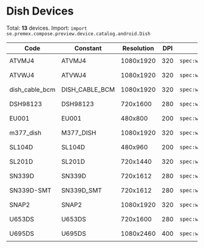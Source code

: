 # Dish Devices

Total: **13** devices. Import: `import se.premex.compose.preview.device.catalog.android.Dish`

| Code | Constant | Resolution | DPI | Compose Spec | Preview Usage |
|------|----------|------------|-----|-------------|---------------|
| ATVMJ4 | ATVMJ4 | 1080x1920 | 320 | `spec:width=1080px,height=1920px,dpi=320` | `@Preview(device = Dish.ATVMJ4)` |
| ATVWJ4 | ATVWJ4 | 1080x1920 | 320 | `spec:width=1080px,height=1920px,dpi=320` | `@Preview(device = Dish.ATVWJ4)` |
| dish_cable_bcm | DISH_CABLE_BCM | 1080x1920 | 320 | `spec:width=1080px,height=1920px,dpi=320` | `@Preview(device = Dish.DISH_CABLE_BCM)` |
| DSH98123 | DSH98123 | 720x1600 | 280 | `spec:width=720px,height=1600px,dpi=280` | `@Preview(device = Dish.DSH98123)` |
| EU001 | EU001 | 480x800 | 200 | `spec:width=480px,height=800px,dpi=200` | `@Preview(device = Dish.EU001)` |
| m377_dish | M377_DISH | 1080x1920 | 320 | `spec:width=1080px,height=1920px,dpi=320` | `@Preview(device = Dish.M377_DISH)` |
| SL104D | SL104D | 480x960 | 200 | `spec:width=480px,height=960px,dpi=200` | `@Preview(device = Dish.SL104D)` |
| SL201D | SL201D | 720x1440 | 320 | `spec:width=720px,height=1440px,dpi=320` | `@Preview(device = Dish.SL201D)` |
| SN339D | SN339D | 720x1612 | 280 | `spec:width=720px,height=1612px,dpi=280` | `@Preview(device = Dish.SN339D)` |
| SN339D-SMT | SN339D_SMT | 720x1612 | 280 | `spec:width=720px,height=1612px,dpi=280` | `@Preview(device = Dish.SN339D_SMT)` |
| SNAP2 | SNAP2 | 1080x1920 | 320 | `spec:width=1080px,height=1920px,dpi=320` | `@Preview(device = Dish.SNAP2)` |
| U653DS | U653DS | 720x1600 | 280 | `spec:width=720px,height=1600px,dpi=280` | `@Preview(device = Dish.U653DS)` |
| U695DS | U695DS | 1080x2460 | 400 | `spec:width=1080px,height=2460px,dpi=400` | `@Preview(device = Dish.U695DS)` |

<!-- Generated automatically. Do not edit manually. -->
